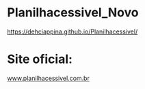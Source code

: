 # Planilhacessivel_Novo
https://dehciappina.github.io/Planilhacessivel/

# Site oficial:
www.planilhacessivel.com.br

